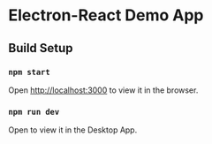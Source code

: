 # Electron-React Demo App

## Build Setup

### `npm start`

Open [http://localhost:3000](http://localhost:3000) to view it in the browser.

### `npm run dev`

Open to view it in the Desktop App.
